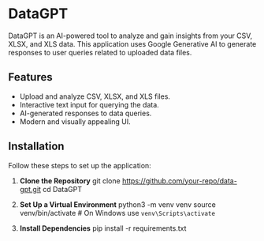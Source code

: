 # DataGPT

DataGPT is an AI-powered tool to analyze and gain insights from your CSV, XLSX, and XLS data. This application uses Google Generative AI to generate responses to user queries related to uploaded data files.

## Features

- Upload and analyze CSV, XLSX, and XLS files.
- Interactive text input for querying the data.
- AI-generated responses to data queries.
- Modern and visually appealing UI.

## Installation

Follow these steps to set up the application:

1. **Clone the Repository**
   git clone https://github.com/your-repo/data-gpt.git
   cd DataGPT

2. **Set Up a Virtual Environment**
python3 -m venv venv
source venv/bin/activate  # On Windows use `venv\Scripts\activate`

3. **Install Dependencies**
pip install -r requirements.txt